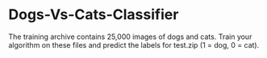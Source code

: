 # Dogs-Vs-Cats-Classifier
The training archive contains 25,000 images of dogs and cats. Train your algorithm on these files and predict the labels for test.zip (1 = dog, 0 = cat).
